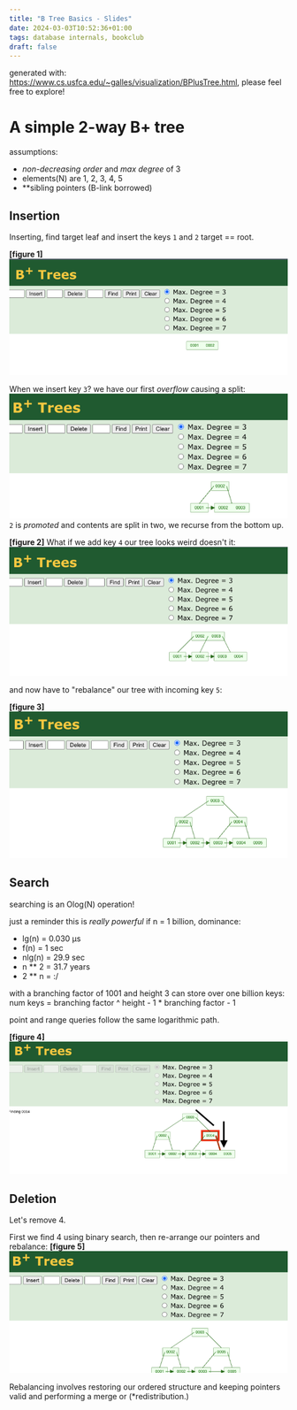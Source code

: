 ```yaml
---
title: "B Tree Basics - Slides"
date: 2024-03-03T10:52:36+01:00
tags: database internals, bookclub
draft: false
---
```


generated with: https://www.cs.usfca.edu/~galles/visualization/BPlusTree.html, please feel free to explore!

# A simple 2-way B+ tree

assumptions:
- *non-decreasing order* and *max degree* of 3
- elements(N) are 1, 2, 3, 4, 5
- **sibling pointers (B-link borrowed)

## Insertion
Inserting, find target leaf and insert the keys `1` and `2` target == root.

**[figure 1]**
![init](/init.png)


When we insert key `3`? we have our first _overflow_ causing a split:
![split](/split.png)
`2` is _promoted_ and contents are split in two, we recurse from the bottom up.

**[figure 2]**
What if we add key `4` our tree looks weird doesn't it:
![balance](/balance.png)

and now have to "rebalance" our tree with incoming key `5`:

**[figure 3]**
![rebalance](/rebalance.png)

## Search
searching is an Olog(N) operation!

just a reminder this is _really powerful_ if n = 1 billion, dominance:
- lg(n) = 0.030 μs
- f(n) = 1 sec
- nlg(n) = 29.9 sec
- n ** 2 = 31.7 years
- 2 ** n = :/

with a branching factor of 1001 and height 3 can store over one billion keys:
num keys = branching factor ^ height - 1 * branching factor - 1

point and range queries follow the same logarithmic path.

**[figure 4]**
![search](/search.png)


## Deletion

Let's remove 4.

First we find 4 using binary search, then re-arrange our pointers and rebalance:
**[figure 5]**
![delete](/delete.png)

Rebalancing involves restoring our ordered structure and keeping pointers valid and 
performing a merge or (*redistribution.)
